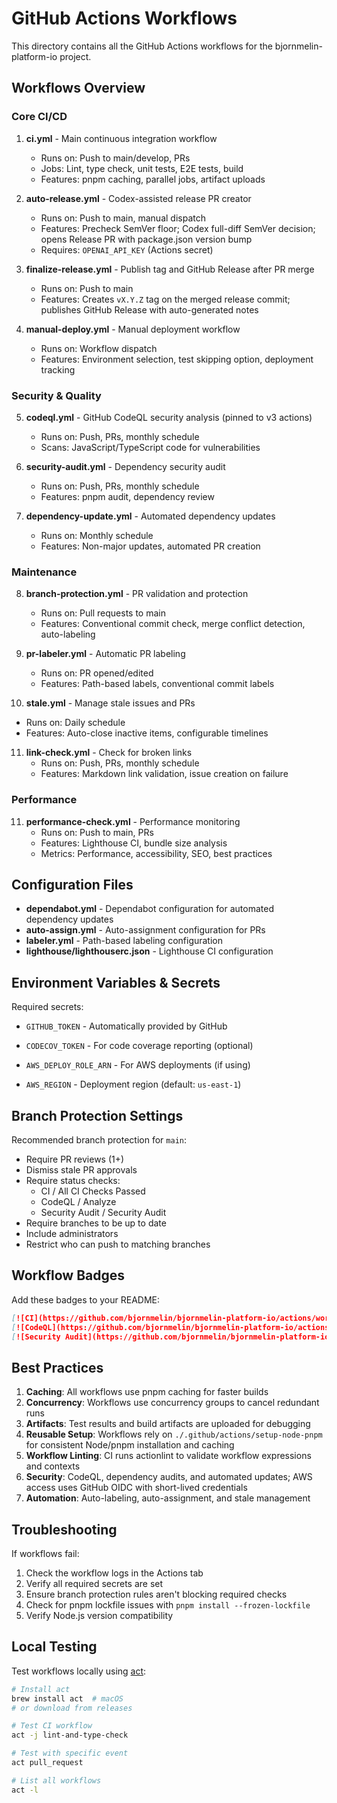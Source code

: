 # GitHub Actions Workflows

This directory contains all the GitHub Actions workflows for the bjornmelin-platform-io project.

## Workflows Overview

### Core CI/CD

1. **ci.yml** - Main continuous integration workflow
   - Runs on: Push to main/develop, PRs
   - Jobs: Lint, type check, unit tests, E2E tests, build
   - Features: pnpm caching, parallel jobs, artifact uploads

2. **auto-release.yml** - Codex-assisted release PR creator
   - Runs on: Push to main, manual dispatch
   - Features: Precheck SemVer floor; Codex full-diff SemVer decision; opens Release PR with package.json version bump
   - Requires: `OPENAI_API_KEY` (Actions secret)

3. **finalize-release.yml** - Publish tag and GitHub Release after PR merge
   - Runs on: Push to main
   - Features: Creates `vX.Y.Z` tag on the merged release commit; publishes GitHub Release with auto-generated notes

4. **manual-deploy.yml** - Manual deployment workflow
   - Runs on: Workflow dispatch
   - Features: Environment selection, test skipping option, deployment tracking

### Security & Quality

5. **codeql.yml** - GitHub CodeQL security analysis (pinned to v3 actions)
   - Runs on: Push, PRs, monthly schedule
   - Scans: JavaScript/TypeScript code for vulnerabilities

6. **security-audit.yml** - Dependency security audit
   - Runs on: Push, PRs, monthly schedule
   - Features: pnpm audit, dependency review

7. **dependency-update.yml** - Automated dependency updates
   - Runs on: Monthly schedule
   - Features: Non-major updates, automated PR creation

### Maintenance

8. **branch-protection.yml** - PR validation and protection
   - Runs on: Pull requests to main
   - Features: Conventional commit check, merge conflict detection, auto-labeling

9. **pr-labeler.yml** - Automatic PR labeling
   - Runs on: PR opened/edited
   - Features: Path-based labels, conventional commit labels

10. **stale.yml** - Manage stale issues and PRs

- Runs on: Daily schedule
- Features: Auto-close inactive items, configurable timelines

11. **link-check.yml** - Check for broken links
    - Runs on: Push, PRs, monthly schedule
    - Features: Markdown link validation, issue creation on failure

### Performance

11. **performance-check.yml** - Performance monitoring
    - Runs on: Push to main, PRs
    - Features: Lighthouse CI, bundle size analysis
    - Metrics: Performance, accessibility, SEO, best practices

## Configuration Files

- **dependabot.yml** - Dependabot configuration for automated dependency updates
- **auto-assign.yml** - Auto-assignment configuration for PRs
- **labeler.yml** - Path-based labeling configuration
- **lighthouse/lighthouserc.json** - Lighthouse CI configuration

## Environment Variables & Secrets

Required secrets:

- `GITHUB_TOKEN` - Automatically provided by GitHub
- `CODECOV_TOKEN` - For code coverage reporting (optional)
  
- `AWS_DEPLOY_ROLE_ARN` - For AWS deployments (if using)
- `AWS_REGION` - Deployment region (default: `us-east-1`)

## Branch Protection Settings

Recommended branch protection for `main`:

- Require PR reviews (1+)
- Dismiss stale PR approvals
- Require status checks:
  - CI / All CI Checks Passed
  - CodeQL / Analyze
  - Security Audit / Security Audit
- Require branches to be up to date
- Include administrators
- Restrict who can push to matching branches

## Workflow Badges

Add these badges to your README:

```markdown
[![CI](https://github.com/bjornmelin/bjornmelin-platform-io/actions/workflows/ci.yml/badge.svg)](https://github.com/bjornmelin/bjornmelin-platform-io/actions/workflows/ci.yml)
[![CodeQL](https://github.com/bjornmelin/bjornmelin-platform-io/actions/workflows/codeql.yml/badge.svg)](https://github.com/bjornmelin/bjornmelin-platform-io/actions/workflows/codeql.yml)
[![Security Audit](https://github.com/bjornmelin/bjornmelin-platform-io/actions/workflows/security-audit.yml/badge.svg)](https://github.com/bjornmelin/bjornmelin-platform-io/actions/workflows/security-audit.yml)
```

## Best Practices

1. **Caching**: All workflows use pnpm caching for faster builds
2. **Concurrency**: Workflows use concurrency groups to cancel redundant runs
3. **Artifacts**: Test results and build artifacts are uploaded for debugging
4. **Reusable Setup**: Workflows rely on `./.github/actions/setup-node-pnpm` for consistent Node/pnpm installation and caching
5. **Workflow Linting**: CI runs actionlint to validate workflow expressions and contexts
5. **Security**: CodeQL, dependency audits, and automated updates; AWS access uses GitHub OIDC with short-lived credentials
6. **Automation**: Auto-labeling, auto-assignment, and stale management

## Troubleshooting

If workflows fail:

1. Check the workflow logs in the Actions tab
2. Verify all required secrets are set
3. Ensure branch protection rules aren't blocking required checks
4. Check for pnpm lockfile issues with `pnpm install --frozen-lockfile`
5. Verify Node.js version compatibility

## Local Testing

Test workflows locally using [act](https://github.com/nektos/act):

```bash
# Install act
brew install act  # macOS
# or download from releases

# Test CI workflow
act -j lint-and-type-check

# Test with specific event
act pull_request

# List all workflows
act -l
```
